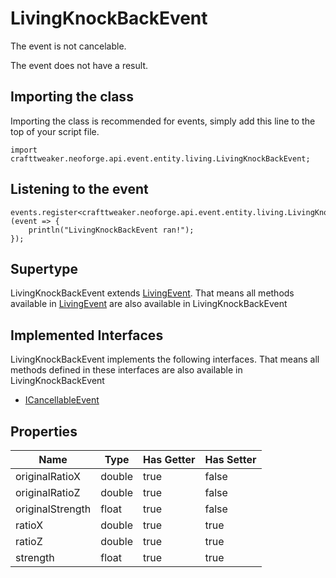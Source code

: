 # LivingKnockBackEvent

The event is not cancelable.

The event does not have a result.

## Importing the class

Importing the class is recommended for events, simply add this line to the top of your script file.
```zenscript
import crafttweaker.neoforge.api.event.entity.living.LivingKnockBackEvent;
```


## Listening to the event

```zenscript
events.register<crafttweaker.neoforge.api.event.entity.living.LivingKnockBackEvent>(event => {
    println("LivingKnockBackEvent ran!");
});
```


## Supertype

LivingKnockBackEvent extends [LivingEvent](/neoforge/api/event/entity/living/LivingEvent). That means all methods available in [LivingEvent](/neoforge/api/event/entity/living/LivingEvent) are also available in LivingKnockBackEvent

## Implemented Interfaces
LivingKnockBackEvent implements the following interfaces. That means all methods defined in these interfaces are also available in LivingKnockBackEvent

- [ICancellableEvent](/neoforge/api/event/ICancellableEvent)

## Properties

|       Name       |  Type  | Has Getter | Has Setter |
|------------------|--------|------------|------------|
| originalRatioX   | double | true       | false      |
| originalRatioZ   | double | true       | false      |
| originalStrength | float  | true       | false      |
| ratioX           | double | true       | true       |
| ratioZ           | double | true       | true       |
| strength         | float  | true       | true       |

